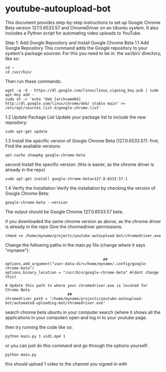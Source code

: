 # youtube-autoupload-bot
This document provides step-by-step instructions to set up Google Chrome Beta version 127.0.6533.57 
and ChromeDriver on an Ubuntu system. It also includes a Python script for automating video uploads to YouTube.

Step 1: Add Google Repository and Install Google Chrome Beta
1.1 Add Google Repository
This command adds the Google repository to your system's package sources:
For this you need to be in: the usr/bin/ directory, like so:
    
    cd ~
    cd /usr/bin/
Then run these commands:

    wget -q -O - https://dl.google.com/linux/linux_signing_key.pub | sudo apt-key add -
    sudo sh -c 'echo "deb [arch=amd64] http://dl.google.com/linux/chrome/deb/ stable main" >> /etc/apt/sources.list.d/google-chrome.list'

1.2 Update Package List
Update your package list to include the new repository:

    sudo apt-get update

1.3 Install the specific version of Google Chrome Beta (127.0.6533.57):
first, Find the available versions:    
   
    apt-cache showpkg google-chrome-beta
second Install the specific version: (this is easier, as the chrome driver is already in the repo)
        
    sudo apt-get install google-chrome-beta=127.0.6533.57-1 
1.4 Verify the Installation
Verify the installation by checking the version of Google Chrome Beta:

    google-chrome-beta --version

The output should be Google Chrome 127.0.6533.57 beta.

if you downloaded the same chrome version as above, as the chrome driver is already in the repo
Give the chromedriver permissions:

    chmod +x /home/myname/projects/youtube-autoupload-bot/chromedriver.exe

Change the following paths in the main.py file (change where it says "myname"):
                                                
                                                ##
    options.add_argument("user-data-dir=/home/myname/.config/google-chrome-beta")
    options.binary_location = "/usr/bin/google-chrome-beta" #(dont change this)

    # Update this path to where your chromedriver.exe is located for Chrome Beta
                                ##
    chromedriver_path = "/home/myname/projects/youtube-autoupload-bot/automated-uploading-bot/chromedriver.exe"

search chrome beta ubuntu in your computer search (where it shows all the applications in your computer)
open and log in to your youtube page.

then try running the code like so:
    
    python main.py 1 vid1.mp4 1
or you can just do this command and go through the options yourself:
    
    python main.py

this should upload 1 video to the channel you signed in with

